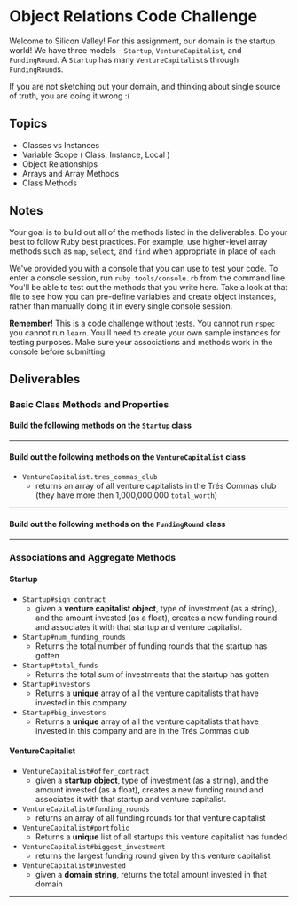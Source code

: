 # Object Relations Code Challenge

Welcome to Silicon Valley! For this assignment, our domain is the startup world! We have three models - `Startup`, `VentureCapitalist`, and `FundingRound`. A `Startup` has many `VentureCapitalist`s through `FundingRound`s.

If you are not sketching out your domain, and thinking about single source of truth,
you are doing it wrong :(

## Topics

- Classes vs Instances
- Variable Scope ( Class, Instance, Local )
- Object Relationships
- Arrays and Array Methods
- Class Methods

## Notes

Your goal is to build out all of the methods listed in the deliverables. Do your best to follow Ruby best practices. For example, use higher-level array methods such as `map`, `select`, and `find` when appropriate in place of `each`

We've provided you with a console that you can use to test your code. To enter a console session, run `ruby tools/console.rb` from the command line. You'll be able to test out the methods that you write here. Take a look at that file to see how you can pre-define variables and create object instances, rather than manually doing it in every single console session.

**Remember!** This is a code challenge without tests. You cannot run `rspec` you cannot run `learn`. You'll need to create your own sample instances for testing purposes. Make sure your associations and methods work in the console before submitting.

## Deliverables

### Basic Class Methods and Properties

#### Build the following methods on the `Startup` class

<!-- - `Startup#name`
  - returns a **string** that is the startup's name
- `Startup#founder`
  - returns a **string** that is the founder's name
  - Once a startup is created, the founder cannot be changed.
- `Startup#domain`
  - returns a **string** that is the startup's domain
  - Once a startup is created, the domain cannot be changed. -->
<!-- - `Startup#pivot`
  - given a string of a **domain** and a string of a **name**, change the domain and name of the startup -->
<!-- - `Startup.all`
  - should return **all** of the startup instances -->
<!-- - `Startup.find_by_founder`
  - given a string of a **founder's name**, returns the **first startup** whose founder's name matches
- `Startup.domains`
  - should return an **array** of all of the different startup domains -->

---

#### Build out the following methods on the `VentureCapitalist` class

<!-- - `VentureCapitalist#name`
  - returns a **string** that is the venture capitalist's name
- `VentureCapitalist#total_worth`
  - returns a **number** that is the total worth of this investor (e.g., think of it as how much money they have) -->
<!-- - `VentureCapitalist.all`
  - returns an array of all venture capitalists -->
- `VentureCapitalist.tres_commas_club`
  - returns an array of all venture capitalists in the Trés Commas club (they have more then 1,000,000,000 `total_worth`)

---

#### Build out the following methods on the `FundingRound` class

<!-- - `FundingRound#startup`
  - returns the startup object for that given funding round
  - Once a funding round is created, I should not be able to change the startup
- `FundingRound#venture_capitalist`
  - returns the venture capitalist object for that given funding round
  - Once a funding round is created, I should not be able to change the venture capitalist -->
<!-- - `FundingRound#type`
  - returns a **string** that is the type of funding round
  - Examples include: Angel, Pre-Seed, Seed, Series A, Series B, Series C, etc.
- `FundingRound#investment`
  - returns a **number** that is the amount invested during this funding round
  - This should be a float that is not a negative number. -->
<!-- - `FundingRound.all`
  - returns all of the funding rounds -->

---

### Associations and Aggregate Methods

#### Startup

- `Startup#sign_contract`
  - given a **venture capitalist object**, type of investment (as a string), and the amount invested (as a float), creates a new funding round and associates it with that startup and venture capitalist.
- `Startup#num_funding_rounds`
  - Returns the total number of funding rounds that the startup has gotten
- `Startup#total_funds`
  - Returns the total sum of investments that the startup has gotten
- `Startup#investors`
  - Returns a **unique** array of all the venture capitalists that have invested in this company
- `Startup#big_investors`
  - Returns a **unique** array of all the venture capitalists that have invested in this company and are in the Trés Commas club

#### VentureCapitalist

- `VentureCapitalist#offer_contract`
  - given a **startup object**, type of investment (as a string), and the amount invested (as a float), creates a new funding round and associates it with that startup and venture capitalist.
- `VentureCapitalist#funding_rounds`
  - returns an array of all funding rounds for that venture capitalist
- `VentureCapitalist#portfolio`
  - Returns a **unique** list of all startups this venture capitalist has funded
- `VentureCapitalist#biggest_investment`
  - returns the largest funding round given by this venture capitalist
- `VentureCapitalist#invested`
  - given a **domain string**, returns the total amount invested in that domain

---
